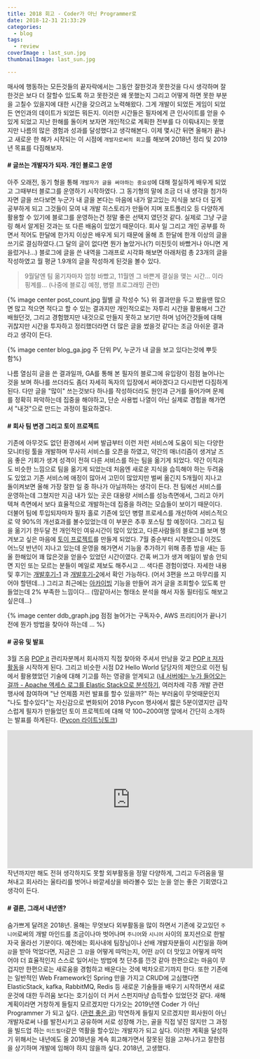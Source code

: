 ```yaml
---
title: 2018 회고 - Coder가 아닌 Programmer로
date: 2018-12-31 21:33:29
categories:
  - blog
tags: 
  - review
coverImage : last_sun.jpg
thumbnailImage: last_sun.jpg

---
```

매사에 행동하는 모든것들의 끝자락에서는 그동안 잘한것과 못한것을 다시 생각하며 잘한것은 보다 더 잘할수 있도록 하고 못한것은 왜 못했는지 그리고 어떻게 하면 못한 부분을 고칠수 있을지에 대한 시간을 갖으려고 노력해왔다. 그게 개발이 되었든 게임이 되었든 연인과의 데이트가 되었든 뭐든지. <!-- more -->이러한 시간들은 필자에게 큰 인사이트를 얻을 수 있게 되었고 지난 한해를 돌이켜 보자면 개인적으로 계획한 전부를 다 이뤄내지는 못했지만 나름의 많은 경험과 성과를 달성했다고 생각해본다.
이제 몇시간 뒤면 올해가 끝나고 새로운 한 해가 시작되는 이 시점에 `개발자로써의 회고`를 해보며 2018년 정리 및 2019년 목표를 다짐해보자.

#### # 글쓰는 개발자가 되자. 개인 블로그 운영
아주 오래전, 동기 형을 통해 `개발자가 글을 써야하는 중요성`에 대해 절실하게 배우게 되었고 그때부터 블로그를 운영하기 시작하였다. 그 동기형의 말에 조금 더 내 생각을 첨가하자면 글을 쓰다보면 누군가 내 글을 본다는 마음에 내가 알고있는 지식을 보다 더 깊게 공부하게 되고 그것들이 모여 내 개발 히스토리가 만들어 지며 포트폴리오 등 다양하게 활용할 수 있기에 블로그를 운영하는건 정말 좋은 선택지 였던것 같다. 실제로 그냥 구글링 해서 알게된 것과는 또 다른 배움이 있었기 때문이다.
회사 일 그리고 개인 공부를 하면서 적어도 한달에 한가지 이상은 배우게 되기 때문에 올해 초 한달에 한개 이상의 글을 쓰기로 결심하였다.(그 달의 글이 없다면 뭔가 놀았거나(?) 미친듯이 바빴거나 아니면 게을렀거나...) 블로그에 글을 쓴 내역을 그래프로 시각화 해보면 아래처럼 총 23개의 글을 작성하였고 월 평균 1.9개의 글을 작성하게 된것을 볼수 있다.

> 9월달엔 팀 옮기자마자 엄청 바빴고, 11월엔 그 바쁜게 결실을 맺는 시간... 이라 핑계를... (나중에 블로깅 예정, 병렬 프로그래밍 관련)

{% image center post_count.jpg 월별 글 작성수 %}
위 결과만을 두고 봤을땐 많으면 많고 적으면 적다고 할 수 있는 결과지만 개인적으로는 자투리 시간을 활용해서 그간 배웠던것, 그리고 경험했지만 내것으로 만들지 못하고 보기만 하며 넘어간것들에 대해 귀찮지만 시간을 투자하고 정리했더라면 더 많은 글을 썼을것 같다는 조금 아쉬운 결과라고 생각이 든다.

{% image center blog_ga.jpg 주 단위 PV, 누군가 내 글을 보고 있다는것에 뿌듯함%}

나름 열심히 글을 쓴 결과일까, GA를 통해 본 필자의 블로그에 유입량이 점점 늘어나는것을 보며 하나를 쓰더라도 좀더 자세히 독자의 입장에서 써야겠다고 다시한번 다짐하게 된다. 다만 글을 "많이" 쓰는것보다 하나를 작성하더라도 원인과 근거를 들어가며 문제를 정확히 파악하는데 집중을 해야하고, 단순 사용법 나열이 아닌 실제로 경험을 해가면서 "내것"으로 만드는 과정이 필요하겠다.

#### # 회사 팀 변경 그리고 토이 프로젝트
기존에 아무것도 없던 환경에서 서버 발급부터 이런 저런 서비스에 도움이 되는 다양한 모니터링 툴을 개발하며 무사히 서비스를 오픈을 하였고, 약간의 매너리즘이 생겨날 즈음 좋은 기회가 생겨 성격이 전혀 다른 서비스를 하는 팀을 옮기게 되었다. 약간 이직과도 비슷한 느낌으로 팀을 옮기게 되었는데 처음엔 새로운 지식을 습득해야 하는 두려움도 있었고 기존 서비스에 애정이 많아서 고민이 많았지만 벌써 옮긴지 5개월이 지나고 돌이켜보면 올해 가장 잘한 일 중 하나가 아닐까하는 생각이 든다. 전 팀에선 서비스를 운영하는데 그쳤지만 지금 내가 있는 곳은 대용량 서비스를 성능측면에서, 그리고 아키텍쳐 측면에서 보다 효율적으로 개발하는데 집중을 하려는 모습들이 보이기 때문이다. 더불어 팀에 투입되자마자 필자 홀로 기존에 있던 병렬 프로세스를 개선하여 서비스적으로 약 90%의 개선효과를 볼수있었는데 이 부분은 추후 포스팅 할 예정이다.
그리고 팀을 옮기기 한두달 전 개인적인 여유시간이 많이 있었고, 다른사람들의 블로그를 보며 챙겨보고 싶은 마음에 [토이 프로젝트](http://daily-devblog.com)를 만들게 되었다. 7월 중순부터 시작했으니 이것도 어느덧 반년이 지나고 있는데 운영을 해가면서 기능을 추가하기 위해 종종 밤을 새는 등 올 한해있어 꽤 많은것을 얻을수 있었던 시간이였다. 간혹 버그가 생겨 메일이 발송 안되면 지인 또는 모르는 분들이 메일로 제보도 해주시고 ... 색다른 경험이였다. 자세한 내용 및 후기는 [개발후기-1](https://taetaetae.github.io/2018/08/05/daily-dev-blog-1/) 과 [개발후기-2](https://taetaetae.github.io/2018/08/09/daily-dev-blog-2/)에서 확인 가능하다. (어서 3편을 쓰고 마무리를 지어야 할텐데...) 그리고 최근에는 [아카이빙](http://daily-devblog.com/archive) 기능을 만들어 과거 글을 조회할수 있도록 만들었는데 2% 부족한 느낌이다... (맘같아서는 형태소 분석을 해서 자동 필터링도 해보고 싶은데...)

{% image center ddb_graph.jpg 점점 늘어가는 구독자수, AWS 프리티어가 끝나기 전에 뭔가 방법을 찾아야 하는데 ... %}

#### # 공유 및 발표
3월 즈음 [POP it](https://www.popit.kr) 관리자분께서 회사까지 직접 찾아와 주셔서 만남을 갖고 [POP it 저자활동](https://www.popit.kr/author/taetaetae)을 시작하게 된다. 그리고 비슷한 시점 D2 Hello World 담당자의 제안으로 이전 팀에서 활용했었던 기술에 대해 기고를 하는 영광을 얻게되고 ([내 서버에는 누가 들어오는 걸까 - Apache 액세스 로그를 Elastic Stack으로 분석하기](https://d2.naver.com/helloworld/3585246), 여러차례 각종 개발 관련 행사에 참여하며 "난 언제쯤 저런 발표를 할수 있을까?" 하는 부러움이 무엇때문인지 "나도 할수있다"는 자신감으로 변화되어 2018 Pycon 행사에서 짧은 5분이였지만 급작스럽게 필자가 만들었던 토이 프로젝트에 대해 약 100~200여명 앞에서 간단히 소개하는 발표를 하게된다. ([Pycon 라이트닝토크](https://www.pycon.kr/2018/program/81))
<iframe width="560" height="315" src="https://www.youtube.com/embed/e10hVYJHvKU" frameborder="0" allow="accelerometer; autoplay; encrypted-media; gyroscope; picture-in-picture" allowfullscreen></iframe>
작년까지만 해도 전혀 생각하지도 못할 외부활동을 정말 다양하게, 그리고 두려움을 떨쳐내고 회사라는 울타리를 벗어나 바깥세상을 바라볼수 있는 눈을 얻는 좋은 기회였다고 생각이 든다.


#### # 결론, 그래서 내년엔?
숨가쁘게 달려온 2018년. 올해는 무엇보다 외부활동을 많이 하면서 기존에 갖고있던 `주니어`로써의 개발 마인드를 조금이나마 벗어나며 `주니어`와 `시니어` 사이의 포지션으로 한발자국 올라선 기분이다. 예전에는 회사내에 팀장님이나 선배 개발자분들이 시킨일을 하며 `감`을 받아 먹었다면, 지금은 그 `감`을 어떻게 따먹는지, 어떤 `감`이 더 맛있고 어떻게 따먹어야 더 효율적인지 스스로 일어서는 방법에 첫 단추를 낀것 같아 한편으로는 마음이 무겁지만 한편으로는 새로움을 경험하고 배운다는 것에 벅차오르기까지 한다. 또한 기존에는 일반적인 Web Framework인 Spring 만을 가지고 CRUD에 고심했다면 ElasticStack, kafka, RabbitMQ, Redis 등 새로운 기술들을 배우기 시작하면서 새로운것에 대한 두려움 보다는 호기심이 더 커서 스펀지마냥 습득할수 있었던것 같다.
새해계획이라면 거창하게 들릴지 모르겠지만 다가오는 2019년엔 Coder 가 아닌 Programmer 가 되고 싶다. ([관련 좋은 글](http://openuiz.blogspot.com/2016/09/vs-vs-vs.html)) 막연하게 들릴지 모르겠지만 회사원이 아닌 개발자로써 나를 발전시키고 공유하며 서로 성장해 가는, 골을 직접 넣진 않지만 그 과정을 빌드업 하는 `미드필더`같은 역활을 할수있는 개발자가 되고 싶다. 이러한 계획을 달성하기 위해서는 내년에도 올 2018년을 계속 회고해가면서 잘못된 점을 고쳐나가고 잘한점을 상기하며 개발에 임해야 하지 않을까 싶다.
2018년, 고생했다.